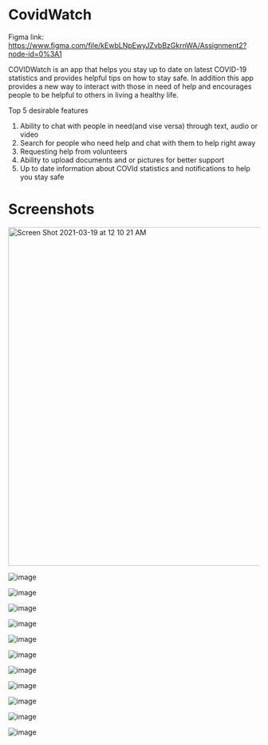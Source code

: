 # CovidWatch
Figma link: https://www.figma.com/file/kEwbLNpEwyJZvbBzGkrnWA/Assignment2?node-id=0%3A1

COVIDWatch is an app that helps you stay up to date on latest COVID-19 statistics and provides helpful tips on how to stay safe. In addition this app provides a new way to interact with those in need of help and encourages people to be helpful to others in living a healthy life.

Top 5 desirable features
1. Ability to chat with people in need(and vise versa) through text, audio or video 
2. Search for people who need help and chat with them to help right away
3. Requesting help from volunteers
4. Ability to upload documents and or pictures for better support
5. Up to date information about COVId statistics and notifications to help you stay safe


# Screenshots

<img width="677" alt="Screen Shot 2021-03-19 at 12 10 21 AM" src="https://user-images.githubusercontent.com/72415650/111730303-8035d800-8847-11eb-9f1e-8648c9cf4467.png">

![image](https://user-images.githubusercontent.com/72415650/111730359-a3608780-8847-11eb-97c3-e22a87bcc6ab.png)

![image](https://user-images.githubusercontent.com/72415650/111730368-a9566880-8847-11eb-814f-95ffe15e16c8.png)

![image](https://user-images.githubusercontent.com/72415650/111730375-ae1b1c80-8847-11eb-93ae-d10c85464d72.png)

![image](https://user-images.githubusercontent.com/72415650/111730387-b2473a00-8847-11eb-95a8-d970ee31fbce.png)

![image](https://user-images.githubusercontent.com/72415650/111730394-b5dac100-8847-11eb-835c-93145f3b8c10.png)

![image](https://user-images.githubusercontent.com/72415650/111730401-b96e4800-8847-11eb-9eb2-49737d4bb1be.png)

![image](https://user-images.githubusercontent.com/72415650/111730410-bd9a6580-8847-11eb-8171-60dc0cd0e9f0.png)

![image](https://user-images.githubusercontent.com/72415650/111730421-c1c68300-8847-11eb-80b1-996df2406136.png)

![image](https://user-images.githubusercontent.com/72415650/111730427-c5f2a080-8847-11eb-98af-74a75e72e722.png)

![image](https://user-images.githubusercontent.com/72415650/111730333-95ab0200-8847-11eb-8f31-58fd76ef7de7.png)


![image](https://user-images.githubusercontent.com/72415650/111730345-993e8900-8847-11eb-9afc-9b9882daa859.png)
